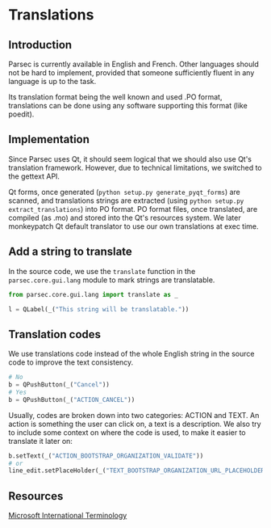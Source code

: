 # Translations

## Introduction

Parsec is currently available in English and French. Other languages should not be hard to implement, provided that someone sufficiently fluent in any language is up to the task.

Its translation format being the well known and used .PO format, translations can be done using any software supporting this format (like poedit).

## Implementation

Since Parsec uses Qt, it should seem logical that we should also use Qt's translation framework. However, due to technical limitations, we switched to the gettext API.

Qt forms, once generated (`python setup.py generate_pyqt_forms`) are scanned, and translations strings are extracted (using `python setup.py extract_translations`) into PO format. PO format files, once translated, are compiled (as .mo) and stored into the Qt's resources system. We later monkeypatch Qt default translator to use our own translations at exec time.

## Add a string to translate

In the source code, we use the `translate` function in the `parsec.core.gui.lang` module to mark strings are translatable.

```python
from parsec.core.gui.lang import translate as _

l = QLabel(_("This string will be translatable."))
```

## Translation codes

We use translations code instead of the whole English string in the source code to improve the text consistency.

```python
# No
b = QPushButton(_("Cancel"))
# Yes
b = QPushButton(_("ACTION_CANCEL"))
```

Usually, codes are broken down into two categories: ACTION and TEXT. An action is something the user can click on, a text is a description. We also try to include some context on where the code is used, to make it easier to translate it later on:
```python
b.setText(_("ACTION_BOOTSTRAP_ORGANIZATION_VALIDATE"))
# or 
line_edit.setPlaceHolder(_("TEXT_BOOTSTRAP_ORGANIZATION_URL_PLACEHOLDER"))
```

## Resources

[Microsoft International Terminology](https://www.microsoft.com/en-us/language)